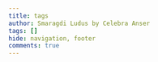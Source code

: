 ```yaml
---
title: tags
author: Smaragdi Ludus by Celebra Anser
tags: []
hide: navigation, footer
comments: true
---
```


